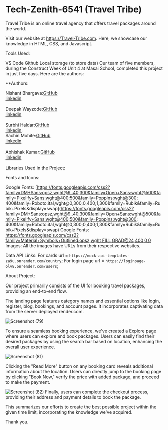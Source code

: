 # Tech-Zenith-6541 (Travel Tribe)

Travel Tribe is an online travel agency that offers travel packages around the world.

Visit our website at https://Travel-Tribe.com. Here, we showcase our knowledge in HTML, CSS, and Javascript.

Tools Used:

VS Code
Github
Local storage (to store data)
Our team of five members, during the Construct Week of Unit 4 at Masai School, completed this project in just five days. Here are the authors:

\*\*Authors:<br>

Nishant Bhargava:[GitHub](https://github.com/Nishant6571)<br>
[linkedin](www.linkedin.com/in/nishant6571)<br>
<br>
Deepak Wayzode:[GitHub](https://github.com/sachin708)<br>
[linkedin](https://www.linkedin.com/in/deepak-wayzode-b06776188/)<br>
<br>
Surbhi Haldar:[GitHub](https://github.com/sur-123-bhi)<br>
[linkedin](https://www.linkedin.com/in/surbhi-haldar/);
<br>
Sachin Mohite:[GitHub](https://github.com/sachin708)<br>
[linkedin](https://www.linkedin.com/in/sachin-mohite-0893a7203/)<br>
<br>
Abhishak Kumar:[GitHub](https://github.com/Abhishak-Kumar)<br>
[linkedin](https://www.linkedin.com/in/abhishek-dahiya-4a3a86270)<br>
<br>
Libraries Used in the Project:

Fonts and Icons:

Google Fonts: [https://fonts.googleapis.com/css2?family=DM+Sans:opsz,wght@9..40,300&family=Open+Sans:wght@500&family=Pixelify+Sans:wght@400;500&family=Poppins:wght@300; 400&family=Roboto:ital,wght@0,300;0,400;1,300&family=Rubik&family=Rubik+Pixels&display=swap](https://fonts.googleapis.com/css2?family=DM+Sans:opsz,wght@9..40,300&family=Open+Sans:wght@500&family=Pixelify+Sans:wght@400;500&family=Poppins:wght@300; 400&family=Roboto:ital,wght@0,300;0,400;1,300&family=Rubik&family=Rubik+Pixels&display=swap)
Google Fonts: https://fonts.googleapis.com/css2?family=Material+Symbols+Outlined:opsz,wght,FILL,GRAD@24,400,0,0
Images: All the images have URLs from their respective websites.

Data API Links: For cards url = `https://mock-api-templates-za9u.onrender.com/country`;
For login page url = `https://loginpage-olv8.onrender.com/users`;

About Project:

Our project primarily consists of the UI for booking travel packages, providing an end-to-end flow.

The landing page features category names and essential options like login, register, blog, bookings, and account pages. It incorporates captivating data from the server deployed render.com.<br>

![Screenshot (79)](https://github.com/Nishant6571/Tech-zenith-6541/assets/146922474/e5e0d749-3374-4956-ba49-bdc2c01d234f)

To ensure a seamless booking experience, we've created a Explore page where users can explore and book packages. Users can easily find their desired packages by using the search bar based on location, enhancing the overall user experience.

![Screenshot (81)](https://github.com/Nishant6571/Tech-zenith-6541/assets/146922474/766ad579-85e0-4d3e-ade8-77d74e40a0f9)

Clicking the "Read More" button on any booking card reveals additional information about the location. Users can directly jump to the booking page by clicking "Book Now," verify the price with added package, and proceed to make the payment.

![Screenshot (82)](https://github.com/Nishant6571/Tech-zenith-6541/assets/146922474/d80b63bd-c49a-4e06-ac71-9e17415e872d)
Finally, users can complete the checkout process, providing their address and payment details to book the package.<br>

This summarizes our efforts to create the best possible project within the given time limit, incorporating the knowledge we've acquired.

Thank you.
